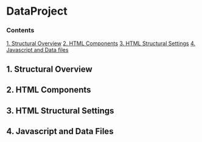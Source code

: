 # DataProject

### Contents
[1. Structural Overview](#1-structural-overview)
[2. HTML Components](#2-HTML-components)
[3. HTML Structural Settings](#3-HTML-structural-settings)
[4. Javascript and Data files](#4-javascript-and-data-files)

## 1. Structural Overview


## 2. HTML Components


## 3. HTML Structural Settings


## 4. Javascript and Data Files






